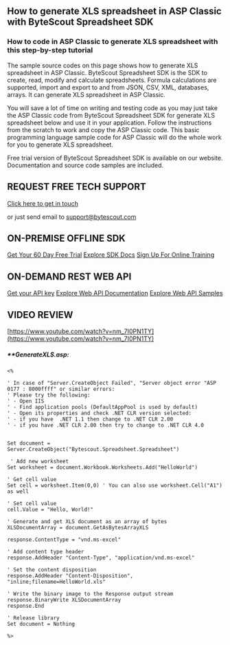 ## How to generate XLS spreadsheet in ASP Classic with ByteScout Spreadsheet SDK

### How to code in ASP Classic to generate XLS spreadsheet with this step-by-step tutorial

The sample source codes on this page shows how to generate XLS spreadsheet in ASP Classic. ByteScout Spreadsheet SDK is the SDK to create, read, modify and calculate spreadsheets. Formula calculations are supported, import and export to and from JSON, CSV, XML, databases, arrays. It can generate XLS spreadsheet in ASP Classic.

You will save a lot of time on writing and testing code as you may just take the ASP Classic code from ByteScout Spreadsheet SDK for generate XLS spreadsheet below and use it in your application. Follow the instructions from the scratch to work and copy the ASP Classic code. This basic programming language sample code for ASP Classic will do the whole work for you to generate XLS spreadsheet.

Free trial version of ByteScout Spreadsheet SDK is available on our website. Documentation and source code samples are included.

## REQUEST FREE TECH SUPPORT

[Click here to get in touch](https://bytescout.zendesk.com/hc/en-us/requests/new?subject=ByteScout%20Spreadsheet%20SDK%20Question)

or just send email to [support@bytescout.com](mailto:support@bytescout.com?subject=ByteScout%20Spreadsheet%20SDK%20Question) 

## ON-PREMISE OFFLINE SDK 

[Get Your 60 Day Free Trial](https://bytescout.com/download/web-installer?utm_source=github-readme)
[Explore SDK Docs](https://bytescout.com/documentation/index.html?utm_source=github-readme)
[Sign Up For Online Training](https://academy.bytescout.com/)


## ON-DEMAND REST WEB API

[Get your API key](https://pdf.co/documentation/api?utm_source=github-readme)
[Explore Web API Documentation](https://pdf.co/documentation/api?utm_source=github-readme)
[Explore Web API Samples](https://github.com/bytescout/ByteScout-SDK-SourceCode/tree/master/PDF.co%20Web%20API)

## VIDEO REVIEW

[https://www.youtube.com/watch?v=nm_7I0PN1TY](https://www.youtube.com/watch?v=nm_7I0PN1TY)




<!-- code block begin -->

##### ****GenerateXLS.asp:**
    
```
<%

' In case of "Server.CreateObject Failed", "Server object error "ASP 0177 : 8000ffff" or similar errors:
' Please try the following:
' - Open IIS 
' - Find application pools (DefaultAppPool is used by default)
' - Open its properties and check .NET CLR version selected:
' - if you have  .NET 1.1 then change to .NET CLR 2.00
' - if you have .NET CLR 2.00 then try to change to .NET CLR 4.0


Set document = Server.CreateObject("Bytescout.Spreadsheet.Spreadsheet")

 ' Add new worksheet
Set worksheet = document.Workbook.Worksheets.Add("HelloWorld")

' Get cell value
Set cell = worksheet.Item(0,0) ' You can also use worksheet.Cell("A1") as well

' Set cell value
cell.Value = "Hello, World!"

' Generate and get XLS document as an array of bytes
XLSDocumentArray = document.GetAsBytesArrayXLS

response.ContentType = "vnd.ms-excel"

' Add content type header 
response.AddHeader "Content-Type", "application/vnd.ms-excel"

' Set the content disposition
response.AddHeader "Content-Disposition", "inline;filename=HelloWorld.xls" 

' Write the binary image to the Response output stream 
response.BinaryWrite XLSDocumentArray
response.End

' Release library
Set document = Nothing

%>

```

<!-- code block end -->